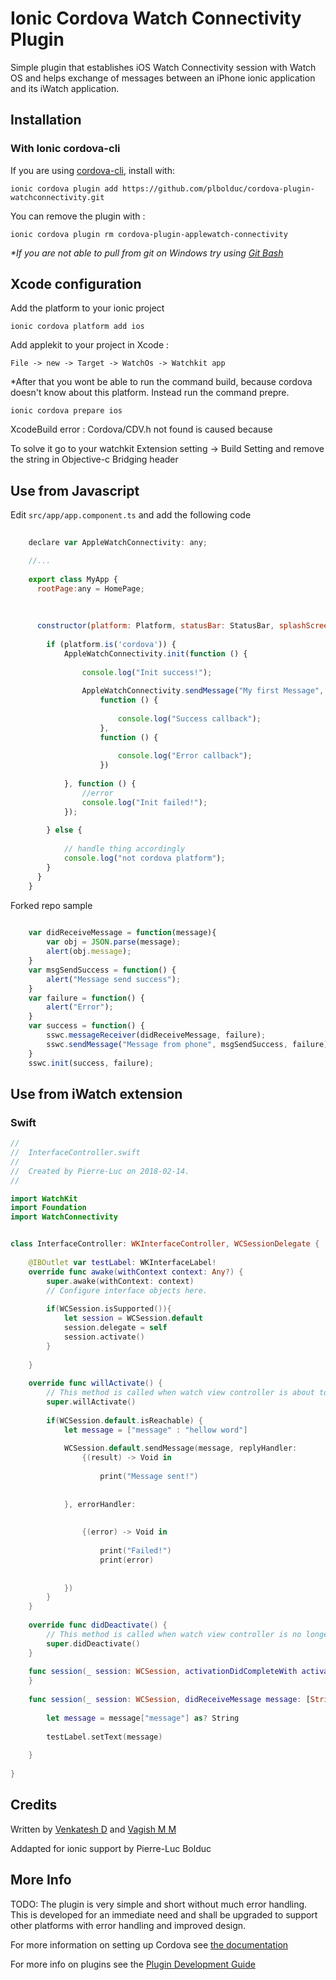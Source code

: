 # Ionic Cordova Watch Connectivity Plugin

Simple plugin that establishes iOS Watch Connectivity session with Watch OS and helps exchange of messages between an iPhone ionic application and its iWatch application.

## Installation

### With Ionic cordova-cli

If you are using [cordova-cli](https://ionicframework.com/docs/cli/cordova/plugin/), install
with:

    ionic cordova plugin add https://github.com/plbolduc/cordova-plugin-watchconnectivity.git

You can remove the plugin with :
    
    ionic cordova plugin rm cordova-plugin-applewatch-connectivity

<i>*If you are not able to pull from git on Windows try using [Git Bash](https://gitforwindows.org/)</i> 

## Xcode configuration

Add the platform to your ionic project

    ionic cordova platform add ios
    
Add applekit to your project in Xcode : 

    File -> new -> Target -> WatchOs -> Watchkit app

*After that you wont be able to run the command build, because cordova doesn't know about this platform. Instead run the command prepre.

    ionic cordova prepare ios


XcodeBuild error : Cordova/CDV.h not found is caused because 

To solve it go to your watchkit Extension setting -> Build Setting and remove the string in Objective-c Bridging header

## Use from Javascript
Edit `src/app/app.component.ts` and add the following code 
```js
    
    declare var AppleWatchConnectivity: any;

    //...
    
    export class MyApp {
      rootPage:any = HomePage;
    
    
    
      constructor(platform: Platform, statusBar: StatusBar, splashScreen: SplashScreen) {
          
        if (platform.is('cordova')) {
            AppleWatchConnectivity.init(function () {
        
                console.log("Init success!");
        
                AppleWatchConnectivity.sendMessage("My first Message",
                    function () {
        
                        console.log("Success callback");
                    },
                    function () {
        
                        console.log("Error callback");
                    })
        
            }, function () {
                //error
                console.log("Init failed!");
            });
        
        } else {
            
            // handle thing accordingly
            console.log("not cordova platform");
        }
      }
    }

```

Forked repo sample
```js
    
    var didReceiveMessage = function(message){
        var obj = JSON.parse(message);
        alert(obj.message);
    }
    var msgSendSuccess = function() {
        alert("Message send success");
    }
    var failure = function() {
        alert("Error");
    }
    var success = function() {
        sswc.messageReceiver(didReceiveMessage, failure);
        sswc.sendMessage("Message from phone", msgSendSuccess, failure);
    }
    sswc.init(success, failure);
```
## Use from iWatch extension

### Swift
```swift
//
//  InterfaceController.swift
//
//  Created by Pierre-Luc on 2018-02-14.
//

import WatchKit
import Foundation
import WatchConnectivity


class InterfaceController: WKInterfaceController, WCSessionDelegate {
    
    @IBOutlet var testLabel: WKInterfaceLabel!
    override func awake(withContext context: Any?) {
        super.awake(withContext: context)
        // Configure interface objects here.
        
        if(WCSession.isSupported()){
            let session = WCSession.default
            session.delegate = self
            session.activate()
        }
        
    }
    
    override func willActivate() {
        // This method is called when watch view controller is about to be visible to user
        super.willActivate()
        
        if(WCSession.default.isReachable) {
            let message = ["message" : "hellow word"]
            
            WCSession.default.sendMessage(message, replyHandler:
                {(result) -> Void in
                    
                    print("Message sent!")
                    
                    
            }, errorHandler:
                
                
                {(error) -> Void in
                
                    print("Failed!")
                    print(error)
                
                
            })
        }
    }
    
    override func didDeactivate() {
        // This method is called when watch view controller is no longer visible
        super.didDeactivate()
    }
    
    func session(_ session: WCSession, activationDidCompleteWith activationState: WCSessionActivationState, error: Error?) {
    }
    
    func session(_ session: WCSession, didReceiveMessage message: [String : Any], replyHandler: @escaping ([String : Any]) -> Void) {
        
        let message = message["message"] as? String
        
        testLabel.setText(message)
        
    }
    
}
```

## Credits
Written by [Venkatesh D](https://www.linkedin.com/in/dvenkateshd) and [Vagish M M](http:///)

Addapted for ionic support by Pierre-Luc Bolduc
## More Info
TODO: The plugin is very simple and short without much error handling. This is developed for an immediate need and shall be upgraded to support other platforms with error handling and improved design. 

For more information on setting up Cordova see [the documentation](http://cordova.apache.org/docs/en/4.0.0/guide_cli_index.md.html#The%20Command-Line%20Interface)

For more info on plugins see the [Plugin Development Guide](http://cordova.apache.org/docs/en/4.0.0/guide_hybrid_plugins_index.md.html#Plugin%20Development%20Guide)
